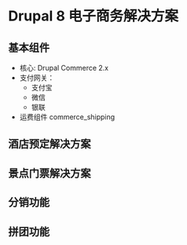 # Drupal 8 电子商务解决方案

## 基本组件 

- 核心: Drupal Commerce 2.x
- 支付网关：
  - 支付宝
  - 微信
  - 银联
- 运费组件 commerce_shipping

## 酒店预定解决方案
## 景点门票解决方案
## 分销功能
## 拼团功能
